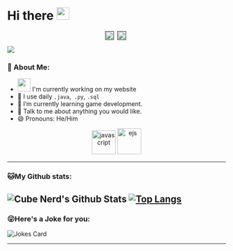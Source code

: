 # Hi there <img src="https://github.com/TheDudeThatCode/TheDudeThatCode/blob/master/Assets/Hi.gif" width="29px">
<p align="center">
<a href="" target="blank"><img align="center" src="" alt="" height="20" width="20" /></a>&nbsp;
<a href="" target="blank"><img align="center" src="" alt="" height="20" width="20" /></a>&nbsp;
</p>

![](https://camo.githubusercontent.com/992babdffd8c74a1502de375fbdf7e4d54773242/68747470733a2f2f6d656469612e67697068792e636f6d2f6d656469612f53576f536b4e36447854737a71494b4571762f67697068792e676966)

### 🤵 About Me:
- <img src="https://media.giphy.com/media/WUlplcMpOCEmTGBtBW/giphy.gif" width="30"> I'm currently working on my website 
- 🤔 I use daily ```.java```,``` .py```, ```.sql```
- 🌱 I’m currently learning game development.
- 💬 Talk to me about anything you would like.
- 😄 Pronouns: He/Him

<p align="center">
<img src="" alt="javascript" width="55" height="55"/> 
<img src="" alt="ejs" width="55" height="60"/> 
</p>

---
### 🐱My Github stats:
![Cube Nerd's Github Stats](https://github-readme-stats.vercel.app/api?username=mastercuber55&show_icons=true&title_color=ffc857&icon_color=8ac926&text_color=daf7dc&bg_color=151515&hide=["stars"])
[![Top Langs](https://github-readme-stats.vercel.app/api/top-langs/?username=mastercuber55&layout=compact&text_color=daf7dc&bg_color=151515)](https://github.com/anuraghazra/github-readme-stats)
---

### 😜Here's a Joke for you:
<img src="https://readme-jokes.vercel.app/api" alt="Jokes Card" />

----
